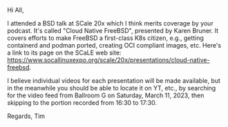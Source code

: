 
Hi All,


I attended a BSD talk at SCale 20x which I think merits coverage by your podcast.  It's called "Cloud Native FreeBSD", presented by Karen Bruner.  It covers efforts to make FreeBSD a first-class K8s citizen, e.g., getting containerd and podman ported, creating OCI compliant images, etc.  Here's a link to its page on the SCaLE web site:  <https://www.socallinuxexpo.org/scale/20x/presentations/cloud-native-freebsd>. 

I believe individual videos for each presentation will be made available, but in the meanwhile you should be able to locate it on YT, etc., by searching for the video feed from Ballroom G on Saturday, March 11, 2023, then skipping to the portion recorded from 16:30 to 17:30.


Regards,
Tim

